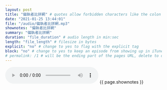 ```yaml
---
layout: post
title: "偏執者比拼網" # quotes allow forbidden characters like the colon
date: "2021-01-25 13:44:01"
file: "/audio/偏執者比拼網.mp3"
shownotes: "偏執者比拼網"
summary: "偏執者比拼網"
duration: "file_duration" # audio length in min:sec
length: "file_length" # filesize in bytes
explicit: "no" # change to yes to flag with the explicit tag
block: "no" # change to yes to keep an episode from showing up in iTunes
# permalink: /1 # will be the ending part of the pages URL, delete to default to the title
---
```


<audio controls>
<source src="{{site.url}}{{site.baseurl}}{{ page.file }}" type="audio/x-mp3">
Your browser does not support the audio element.
</audio>
{{ page.shownotes }}
